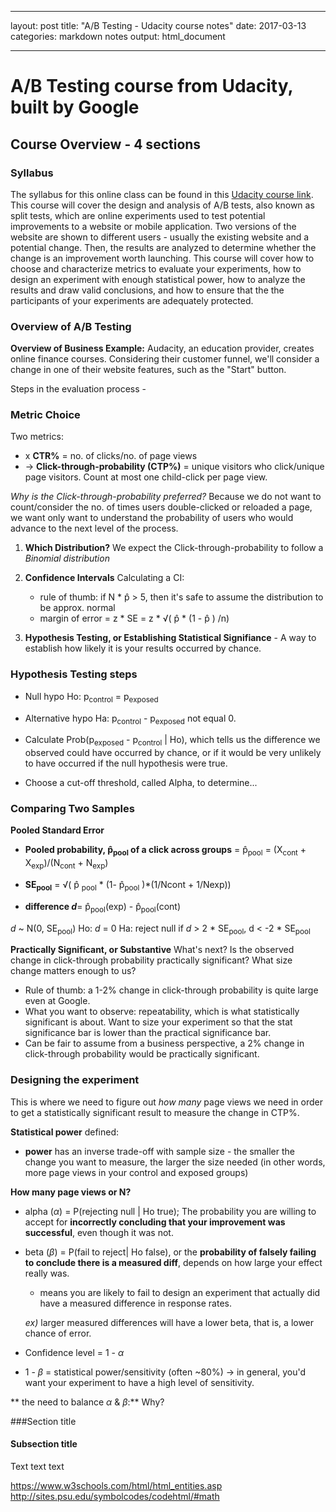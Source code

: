 

---
layout: post
title:  "A/B Testing - Udacity course notes"
date:   2017-03-13
categories: markdown notes
output: html_document

---


A/B Testing course from Udacity, built by Google
====================

Course Overview - 4 sections
------------------------------

### Syllabus

The syllabus for this online class can be found in this [Udacity course link][Udacity on A/B Test].
This course will cover the design and analysis of A/B tests, also known as split tests, which are online experiments used to test potential improvements to a website or mobile application. Two versions of the website are shown to different users - usually the existing website and a potential change. Then, the results are analyzed to determine whether the change is an improvement worth launching. This course will cover how to choose and characterize metrics to evaluate your experiments, how to design an experiment with enough statistical power, how to analyze the results and draw valid conclusions, and how to ensure that the the participants of your experiments are adequately protected.


### Overview of A/B Testing
**Overview of Business Example:** Audacity, an education provider, creates online finance courses. Considering their customer funnel, we'll consider a change in one of their website features, such as the "Start" button.

Steps in the evaluation process -

### Metric Choice

Two metrics:

* x **CTR%** = no. of clicks/no. of page views
* -> **Click-through-probability (CTP%)** = unique visitors who click/unique page visitors. Count at most one child-click per page view.


*Why is the *Click-through-probability* preferred?*
Because we do not want to count/consider the no. of times users double-clicked or reloaded a page, we want only want to understand the probability of users who would advance to the next level of the process.


1. **Which Distribution?**
We expect the Click-through-probability to follow a *Binomial distribution*




2. **Confidence Intervals**
Calculating a CI:
	*  rule of thumb: if N * p&#770; > 5, then it's safe to assume the distribution to be approx. normal
	*  margin of error = z * SE = z * √(  p&#770; * (1 - p&#770; ) /n)

3. **Hypothesis Testing, or Establishing Statistical Signifiance** - A way to establish how likely it is your results occurred by chance.


### Hypothesis Testing steps

* Null hypo Ho: p<sub>control</sub> = p<sub>exposed</sub>
* Alternative hypo Ha:   p<sub>control</sub> - p<sub>exposed</sub> not equal 0.
* Calculate Prob(p<sub>exposed</sub> - p<sub>control</sub> | Ho), which tells us the difference we observed could have occurred by chance, or if it would be very unlikely to have occurred if the null hypothesis were true.

* Choose a cut-off threshold, called Alpha, to determine...



### Comparing Two Samples

**Pooled Standard Error**

* **Pooled probability, p&#770;<sub>pool</sub> of a click across groups** = p&#770;<sub>pool</sub> = (X<sub>cont</sub> + X<sub>exp</sub>)/(N<sub>cont</sub> + N<sub>exp</sub>)

* **SE<sub>pool</sub>** = √( p&#770; <sub>pool</sub> * (1- p&#770;<sub>pool</sub> )*(1/Ncont + 1/Nexp))

* **difference _d_**= p&#770;<sub>pool</sub>(exp) - p&#770;<sub>pool</sub>(cont)

_d_ ~ N(0, SE<sub>pool</sub>)
Ho: _d_ = 0
Ha:  reject null if _d_ > 2 * SE<sub>pool</sub>, d < -2 * SE<sub>pool</sub>


**Practically Significant, or Substantive**
What's next? Is the observed change in click-through probability practically significant?
What size change matters enough to us?

- Rule of thumb: a 1-2% change in click-through probability is quite large even at Google.
- What you want to observe: repeatability, which is what statistically significant is about. Want to size your experiment so that the stat significance bar is lower than the practical significance bar.
- Can be fair to assume from a business perspective, a 2% change in click-through probability would be practically significant.


### Designing the experiment
This is where we need to figure out *how many* page views we need in order to get a statistically significant result to measure the change in CTP%.

**Statistical power** defined:

* **power** has an inverse trade-off with sample size - the smaller the change you want to measure, the larger the size needed (in other words, more page views in your control and exposed groups)


**How many page views or N?**

* alpha (_&alpha;_) = P(rejecting null | Ho true); The probability you are willing to accept for **incorrectly concluding that your improvement was successful**, even though it was not.

* beta (_&beta;_) = P(fail to reject| Ho false), or the **probability of falsely failing to conclude there is a measured diff**, depends on how large your effect really was.
	* means you are likely to fail to design an experiment that actually did have a measured difference in response rates.

	*ex)* larger measured differences will have a lower beta, that is, a lower chance of error.

* Confidence level = 1 - _&alpha;_
* 1 - _&beta;_ = statistical power/sensitivity (often ~80%) -> in general, you'd want your experiment to have a high level of sensitivity.

** the need to balance _&alpha;_ & _&beta;_:**
Why?




###Section title


#### Subsection title
Text text text




https://www.w3schools.com/html/html_entities.asp
http://sites.psu.edu/symbolcodes/codehtml/#math







[Udacity on A/B Test]: https://de.udacity.com/course/ab-testing--ud257/
